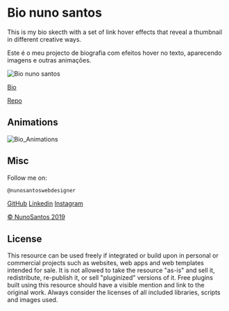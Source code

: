 # Bio nuno santos

This is my bio skecth with a set of link hover effects that reveal a thumbnail in different creative ways. 

Este é o meu projecto de biografia com efeitos hover no texto, aparecendo imagens e outras animações.

![Bio nuno santos](https://nunosantoswebdesigner.github.io/bio/img/screenshot1.png)

[Bio](https://nunosantoswebdesigner.github.io/bio)

[Repo](https://github.com/nunosantoswebdesigner/bio)


## Animations

![Bio_Animations](https://nunosantoswebdesigner.github.io/bio/img/screenshot2.png)

## Misc

Follow me on:

```javascript
@nunosantoswebdesigner
```

[GitHub](https://github.com/nunosantoswebdesigner)
[Linkedin](https://www.linkedin.com/in/nuno-santos-96b300125/)
[Instagram](https://www.instagram.com/nunosantos_webdesigner/)

[© NunoSantos 2019]()

## License
This resource can be used freely if integrated or build upon in personal or commercial projects such as websites, web apps and web templates intended for sale. It is not allowed to take the resource "as-is" and sell it, redistribute, re-publish it, or sell "pluginized" versions of it. Free plugins built using this resource should have a visible mention and link to the original work. Always consider the licenses of all included libraries, scripts and images used.







